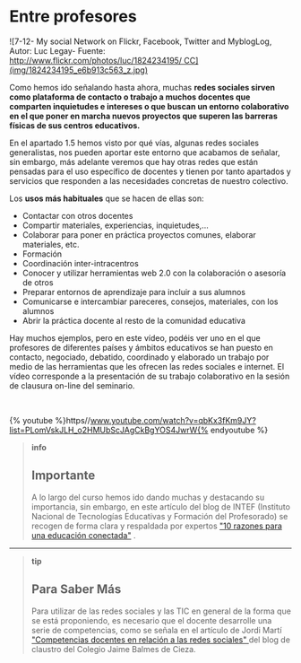 
# Entre profesores


![7-12- My social Network on Flickr, Facebook, Twitter and MyblogLog, Autor: Luc Legay- Fuente: http://www.flickr.com/photos/luc/1824234195/ CC](img/1824234195_e6b913c563_z.jpg)


Como hemos ido señalando hasta ahora, muchas **redes sociales sirven como plataforma de contacto o trabajo a muchos docentes que comparten inquietudes e intereses o que buscan un entorno colaborativo en el que poner en marcha nuevos proyectos que superen las barreras físicas de sus centros educativos.**

En el apartado 1.5 hemos visto por qué vías, algunas redes sociales generalistas, nos pueden aportar este entorno que acabamos de señalar, sin embargo, más adelante veremos que hay otras redes que están pensadas para el uso específico de docentes y tienen por tanto apartados y servicios que responden a las necesidades concretas de nuestro colectivo.

Los **usos más habituales** que se hacen de ellas son:

- Contactar con otros docentes
- Compartir materiales, experiencias, inquietudes,...
- Colaborar para poner en práctica proyectos comunes, elaborar materiales, etc.
- Formación
- Coordinación inter-intracentros
- Conocer y utilizar herramientas web 2.0 con la colaboración o asesoría de otros
- Preparar entornos de aprendizaje para incluir a sus alumnos 
- Comunicarse e intercambiar pareceres, consejos, materiales, con los alumnos
- Abrir la práctica docente al resto de la comunidad educativa

Hay muchos ejemplos, pero en este vídeo, podéis ver uno en el que profesores de diferentes países y ámbitos educativos se han puesto en contacto, negociado, debatido, coordinado y elaborado un trabajo por medio de las herramientas que les ofrecen las redes sociales e internet. El vídeo corresponde a la presentación de su trabajo colaborativo en la sesión de clausura on-line del seminario.

 


{% youtube %}https//www.youtube.com/watch?v=qbKx3fKm9JY?list=PLomVskJLH_o2HMUbScJAgCkBgYOS4JwrW{% endyoutube %}

>**info**
>## Importante
>
>A lo largo del curso hemos ido dando muchas y destacando su importancia, sin embargo, en este artículo del blog de INTEF (Instituto Nacional de Tecnologías Educativas y Formación del Profesorado) se recogen de forma clara y respaldada por expertos ["10 razones para una educación conectada"](http://blog.educalab.es/intef/2013/07/11/10-razones-para-una-educacion-conectada/) .

___

>**tip**
>## Para Saber Más
>
>Para utilizar de las redes sociales y las TIC en general de la forma que se está proponiendo, es necesario que el docente desarrolle una serie de competencias, como se señala en el artículo de Jordi Martí ["Competencias docentes en relación a las redes sociales" ](http://www.domingomendez.es/wp/?page_id=229)del blog de claustro del Colegio Jaime Balmes de Cieza.

